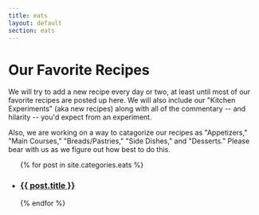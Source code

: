 ```yaml
---
title: eats
layout: default
section: eats
---
```


# Our Favorite Recipes #
We will try to add a new recipe every day or two, at least until most of our favorite recipes are posted up here. We will also 
include our "Kitchen Experiments" (aka new recipes) along with all of the commentary -- and hilarity -- you'd expect from an experiment.

Also, we are working on a way to catagorize our recipes as "Appetizers," "Main Courses," "Breads/Pastries," "Side Dishes," and "Desserts."
Please bear with us as we figure out how best to do this.
<ul id="posts">
{% for post in site.categories.eats %}
  <li>
    <h3><a href="{{ post.url }}"> {{ post.title }} </a></h3>
  </li>
{% endfor %}
</ol>
